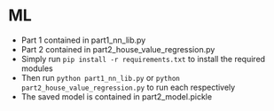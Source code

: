 # ML
- Part 1 contained in part1_nn_lib.py
- Part 2 contained in part2_house_value_regression.py
- Simply run `pip install -r requirements.txt` to install the required modules
- Then run `python part1_nn_lib.py` or `python part2_house_value_regression.py` to run each respectively
- The saved model is contained in part2_model.pickle